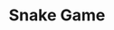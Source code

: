 ---
toc: false
comments: false
layout: post
title: Snake Game
description: Hack 2 for Javscript Playground - A pretty advanced use of JavaScript building classic snake game using menu controls, key events, snake simulation and timers.
permalink: /snake
---